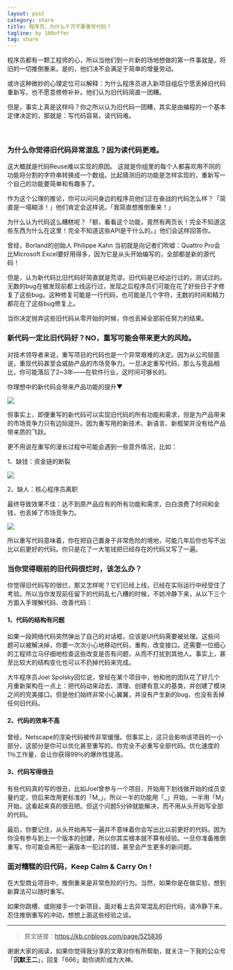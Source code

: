 ```yaml
---
layout: post
category: share
title: 程序员，为什么千万不要重写代码？
tagline: by 100offer
tag: share
---
```


程序员都有一颗工程师的心，所以当他们到一片新的场地想做的第一件事就是，将旧的一切推倒重来。是的，他们决不会满足于简单的增量劳动。

或许这种微妙的心理定位可以解释：为什么程序员进入新项目组后宁愿丢掉旧代码重新写，也不愿意修修补补。他们认为旧代码简直一团糟。

但是，事实上真是这样吗？你之所以认为旧代码一团糟，其实是由编程的一个基本定律决定的，那就是：写代码容易，读代码难。

<!--more-->



　

### 为什么你觉得旧代码异常混乱？因为读代码更难。

这大概就是代码Reuse难以实现的原因。 这就是你组里的每个人都喜欢用不同的功能将分割的字符串转换成一个数组。比起猜测旧的功能是怎样实现的，重新写一个自己的功能要简单和有趣多了。

作为这个公理的推论，你可以问问身边的程序员他们正在奋战的代码怎么样？「简直是一塌糊涂！」他们肯定会这样说。「我简直想推倒重来！」

为什么认为代码这么糟糕呢？「额，看看这个功能，竟然有两页长！完全不知道这些东西为什么在这里！完全不知道这些API是干什么的。」他们会这样回答你。

曾经，Borland的创始人 Philippe Kahn 当初就是向记者们吹嘘：Quattro Pro会比Microsoft Excel要好用得多，因为它是从头开始编写的，全部都是新的源代码！

但是，认为新代码比旧代码好简直就是荒谬。旧代码是已经运行过的，测试过的。无数的bug在被发现前都上线运行过，发现之后程序员们可能在花了好些日子才修复了这些bug。这种修复可能是一行代码，也可能是几个字符，无数的时间和精力都花在了这些bug修复上。

当你决定抛弃这些旧代码从零开始的时候，你也丢掉全部前任努力的结果。

### 新代码一定比旧代码好？NO，重写可能会带来更大的风险。

对技术领导者来说，重写项目的代码也是一个异常艰难的决定。因为从公司层面说，重现代码甚至会威胁产品的市场竞争力。一旦决定重写代码，那么与竞品相比，你可能落后了2~3年——在软件行业，这时间可够长的。

你理想中的新代码会带来产品功能的提升▼

![](http://www.itwanger.com/assets/images/2019/11/share-no-chongxie-daima-1.png)

但事实上，即便重写的新代码可以实现旧代码的所有功能和需求，但是为产品带来的市场竞争力只有边际提升。因为重写用的新技术、新语言、新框架并没有给产品带来质的飞跃。

更不用说在重写的漫长过程中可能会遇到一些意外情况，比如：

1、缺钱：资金链的断裂

![](http://www.itwanger.com/assets/images/2019/11/share-no-chongxie-daima-2.png)

2、缺人：核心程序员离职

最终导致效果不佳：达不到原产品应有的所有功能和需求，白白浪费了时间和金钱，也丢掉了市场竞争力。

![](http://www.itwanger.com/assets/images/2019/11/share-no-chongxie-daima-3.png)

所以重写代码意味着，你在把自己置身于非常危险的境地，可能几年后你也写不出比以前更好的代码。你只是花了一大笔钱把已经存在的代码又写了一遍。

### 当你觉得眼前的旧代码很烂时，该怎么办？

你觉得旧代码写的很烂，那又怎样呢？它们已经上线，已经在实际运行中经受住了考验。所以当你发现前任留下的代码乱七八糟的时候，不妨冷静下来，从以下三个方面入手理解代码、改善代码：

#### 1、代码的结构有问题

如果一段网络代码突然弹出了自己的对话框，应该是UI代码需要被处理。这些问题可以被解决掉，你要一次次小心地移动代码，重构，改变接口。还需要一位细心的工程师立马仔细地检查这些改变是否有问题，从而不打扰到其他人。事实上，甚至比较大的结构变化也可以不扔掉代码来完成。

大牛程序员Joel Spolsky回忆说，曾经在某个项目中，他和他的团队花了好几个月重新架构在一点上：把代码动来动去、清理、创建有意义的基类，并创建了模块之间的完美接口。但是他们始终非常小心翼翼，并没有产生新的bug、也没有丢掉任何旧代码。

#### 2、代码的效率不高

曾经，Netscape的渲染代码被传非常缓慢。但事实上，这只会影响该项目的一小部分，这部分是你可以优化甚至重写的。你完全不必重写全部代码。优化速度的1％工作量，会让你获得99％的爆炸性提高。

#### 3、代码写得很丑

有些代码真的写的很丑，比如Joel曾参与一个项目，开始用下划线做开始的成员变量约定，但后来改用更标准的「M_」。所以一半的功能用「_」开始，一半用「M」开始，这看起来真的很丑陋。但这个问题5分钟就能解决，而不用从头开始写全部的代码。

最后，你要记住，从头开始再写一遍并不意味着你会写出比以前更好的代码。因为你没有参与到上一个版本的创建，所以你其实根本就不算有经验。一旦你准备推倒重写，你可能会再犯一遍版本一犯过的错，甚至会产生更多的新问题。

### 面对糟糕的旧代码，Keep Calm & Carry On !

在大型商业项目中，推倒重来是非常危险的行为。当然，如果你是在做实验，想到新算法可以随时重写。

如果你跳槽、或刚接手一个新项目，面对看上去异常混乱的旧代码，请冷静下来，忍住推倒重写的冲动，想想上面这些经验之谈。




--------

>原文链接：https://kb.cnblogs.com/page/525836

谢谢大家的阅读，如果你觉得我分享的文章对你有所帮助，就关注一下我的公众号「**沉默王二**」，回复「666」助你进阶成为大神。
